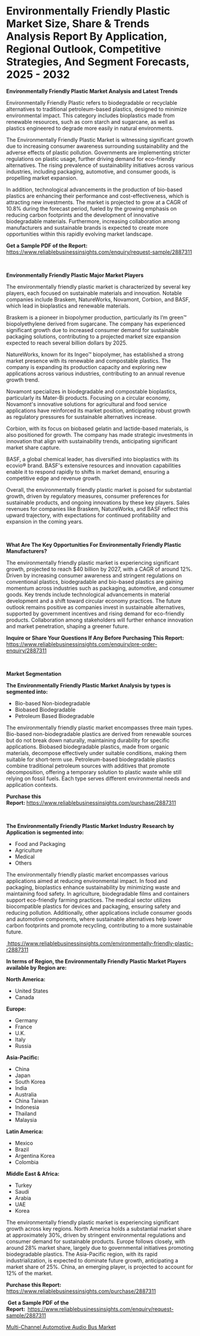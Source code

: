 <p><h1>Environmentally Friendly Plastic Market Size, Share & Trends Analysis Report By Application, Regional Outlook, Competitive Strategies, And Segment Forecasts, 2025 - 2032</h1></p><p><strong>Environmentally Friendly Plastic Market Analysis and Latest Trends</strong></p>
<p><p>Environmentally Friendly Plastic refers to biodegradable or recyclable alternatives to traditional petroleum-based plastics, designed to minimize environmental impact. This category includes bioplastics made from renewable resources, such as corn starch and sugarcane, as well as plastics engineered to degrade more easily in natural environments.</p><p>The Environmentally Friendly Plastic Market is witnessing significant growth due to increasing consumer awareness surrounding sustainability and the adverse effects of plastic pollution. Governments are implementing stricter regulations on plastic usage, further driving demand for eco-friendly alternatives. The rising prevalence of sustainability initiatives across various industries, including packaging, automotive, and consumer goods, is propelling market expansion.</p><p>In addition, technological advancements in the production of bio-based plastics are enhancing their performance and cost-effectiveness, which is attracting new investments. The market is projected to grow at a CAGR of 10.8% during the forecast period, fueled by the growing emphasis on reducing carbon footprints and the development of innovative biodegradable materials. Furthermore, increasing collaboration among manufacturers and sustainable brands is expected to create more opportunities within this rapidly evolving market landscape.</p></p>
<p><strong>Get a Sample PDF of the Report:&nbsp;</strong> <a href="https://www.reliablebusinessinsights.com/enquiry/request-sample/2887311?utm_campaign=2276&utm_medium=2&utm_source=Github&utm_content=ia&utm_term=14032025&utm_id=environmentally-friendly-plastic">https://www.reliablebusinessinsights.com/enquiry/request-sample/2887311</a></p>
<p>&nbsp;</p>
<p><strong>Environmentally Friendly Plastic Major Market Players</strong></p>
<p><p>The environmentally friendly plastic market is characterized by several key players, each focused on sustainable materials and innovation. Notable companies include Braskem, NatureWorks, Novamont, Corbion, and BASF, which lead in bioplastics and renewable materials.</p><p>Braskem is a pioneer in biopolymer production, particularly its I’m green™ biopolyethylene derived from sugarcane. The company has experienced significant growth due to increased consumer demand for sustainable packaging solutions, contributing to a projected market size expansion expected to reach several billion dollars by 2025. </p><p>NatureWorks, known for its Ingeo™ biopolymer, has established a strong market presence with its renewable and compostable plastics. The company is expanding its production capacity and exploring new applications across various industries, contributing to an annual revenue growth trend.</p><p>Novamont specializes in biodegradable and compostable bioplastics, particularly its Mater-Bi products. Focusing on a circular economy, Novamont's innovative solutions for agricultural and food service applications have reinforced its market position, anticipating robust growth as regulatory pressures for sustainable alternatives increase.</p><p>Corbion, with its focus on biobased gelatin and lactide-based materials, is also positioned for growth. The company has made strategic investments in innovation that align with sustainability trends, anticipating significant market share capture.</p><p>BASF, a global chemical leader, has diversified into bioplastics with its ecovio® brand. BASF's extensive resources and innovation capabilities enable it to respond rapidly to shifts in market demand, ensuring a competitive edge and revenue growth.</p><p>Overall, the environmentally friendly plastic market is poised for substantial growth, driven by regulatory measures, consumer preferences for sustainable products, and ongoing innovations by these key players. Sales revenues for companies like Braskem, NatureWorks, and BASF reflect this upward trajectory, with expectations for continued profitability and expansion in the coming years.</p></p>
<p>&nbsp;</p>
<p><strong>What Are The Key Opportunities For Environmentally Friendly Plastic Manufacturers?</strong></p>
<p><p>The environmentally friendly plastic market is experiencing significant growth, projected to reach $40 billion by 2027, with a CAGR of around 12%. Driven by increasing consumer awareness and stringent regulations on conventional plastics, biodegradable and bio-based plastics are gaining momentum across industries such as packaging, automotive, and consumer goods. Key trends include technological advancements in material development and a shift toward circular economy practices. The future outlook remains positive as companies invest in sustainable alternatives, supported by government incentives and rising demand for eco-friendly products. Collaboration among stakeholders will further enhance innovation and market penetration, shaping a greener future.</p></p>
<p><strong>Inquire or Share Your Questions If Any Before Purchasing This Report:</strong> <a href="https://www.reliablebusinessinsights.com/enquiry/pre-order-enquiry/2887311?utm_campaign=2276&utm_medium=2&utm_source=Github&utm_content=ia&utm_term=14032025&utm_id=environmentally-friendly-plastic">https://www.reliablebusinessinsights.com/enquiry/pre-order-enquiry/2887311</a></p>
<p>&nbsp;</p>
<p><strong>Market Segmentation</strong></p>
<p><strong>The Environmentally Friendly Plastic Market Analysis by types is segmented into:</strong></p>
<p><ul><li>Bio-based Non-biodegradable</li><li>Biobased Biodegradable</li><li>Petroleum Based Biodegradable</li></ul></p>
<p><p>The environmentally friendly plastic market encompasses three main types. Bio-based non-biodegradable plastics are derived from renewable sources but do not break down naturally, maintaining durability for specific applications. Biobased biodegradable plastics, made from organic materials, decompose effectively under suitable conditions, making them suitable for short-term use. Petroleum-based biodegradable plastics combine traditional petroleum sources with additives that promote decomposition, offering a temporary solution to plastic waste while still relying on fossil fuels. Each type serves different environmental needs and application contexts.</p></p>
<p><strong>Purchase this Report:&nbsp;</strong><a href="https://www.reliablebusinessinsights.com/purchase/2887311?utm_campaign=2276&utm_medium=2&utm_source=Github&utm_content=ia&utm_term=14032025&utm_id=environmentally-friendly-plastic">https://www.reliablebusinessinsights.com/purchase/2887311</a></p>
<p>&nbsp;</p>
<p><strong>The Environmentally Friendly Plastic Market Industry Research by Application is segmented into:</strong></p>
<p><ul><li>Food and Packaging</li><li>Agriculture</li><li>Medical</li><li>Others</li></ul></p>
<p><p>The environmentally friendly plastic market encompasses various applications aimed at reducing environmental impact. In food and packaging, bioplastics enhance sustainability by minimizing waste and maintaining food safety. In agriculture, biodegradable films and containers support eco-friendly farming practices. The medical sector utilizes biocompatible plastics for devices and packaging, ensuring safety and reducing pollution. Additionally, other applications include consumer goods and automotive components, where sustainable alternatives help lower carbon footprints and promote recycling, contributing to a more sustainable future.</p></p>
<p><a href="https://www.reliablebusinessinsights.com/environmentally-friendly-plastic-r2887311?utm_campaign=2276&utm_medium=2&utm_source=Github&utm_content=ia&utm_term=14032025&utm_id=environmentally-friendly-plastic">&nbsp;https://www.reliablebusinessinsights.com/environmentally-friendly-plastic-r2887311</a></p>
<p><strong>In terms of Region, the Environmentally Friendly Plastic Market Players available by Region are:</strong></p>
<p>
    <p> <strong> North America: </strong>
        <ul>
            <li>United States</li>
            <li>Canada</li>
        </ul>
        </p> 
    <p> <strong> Europe: </strong>
        <ul>
            <li>Germany</li>
            <li>France</li>
            <li>U.K.</li>
            <li>Italy</li>
            <li>Russia</li>
        </ul>
        </p> 
    <p> <strong> Asia-Pacific: </strong>
        <ul>
            <li>China</li>
            <li>Japan</li>
            <li>South Korea</li>
            <li>India</li>
            <li>Australia</li>
            <li>China Taiwan</li>
            <li>Indonesia</li>
            <li>Thailand</li>
            <li>Malaysia</li>
        </ul>
        </p> 
    <p> <strong> Latin America: </strong>
        <ul>
            <li>Mexico</li>
            <li>Brazil</li>
            <li>Argentina Korea</li>
            <li>Colombia</li>
        </ul>
        </p> 
    <p> <strong> Middle East & Africa: </strong>
        <ul>
            <li>Turkey</li>
            <li>Saudi</li>
            <li>Arabia</li>
            <li>UAE</li>
            <li>Korea</li>
        </ul>
    </p>
    </p>
<p><p>The environmentally friendly plastic market is experiencing significant growth across key regions. North America holds a substantial market share at approximately 30%, driven by stringent environmental regulations and consumer demand for sustainable products. Europe follows closely, with around 28% market share, largely due to governmental initiatives promoting biodegradable plastics. The Asia-Pacific region, with its rapid industrialization, is expected to dominate future growth, anticipating a market share of 25%. China, an emerging player, is projected to account for 12% of the market.</p></p>
<p><strong>Purchase this Report: </strong><a href="https://www.reliablebusinessinsights.com/purchase/2887311?utm_campaign=2276&utm_medium=2&utm_source=Github&utm_content=ia&utm_term=14032025&utm_id=environmentally-friendly-plastic">https://www.reliablebusinessinsights.com/purchase/2887311</a></p>
<p>&nbsp;<strong>Get a Sample PDF of the Report:&nbsp;&nbsp;</strong><a href="https://www.reliablebusinessinsights.com/enquiry/request-sample/2887311?utm_campaign=2276&utm_medium=2&utm_source=Github&utm_content=ia&utm_term=14032025&utm_id=environmentally-friendly-plastic">https://www.reliablebusinessinsights.com/enquiry/request-sample/2887311</a></p>
<p><strong></strong></p>
<p><p><a href="https://github.com/dmitriyvo6rog/Market-Research-Report-List-1/blob/main/multi-channel-automotive-audio-bus-market.md?utm_campaign=2276&utm_medium=2&utm_source=Github&utm_content=ia&utm_term=14032025&utm_id=environmentally-friendly-plastic">Multi-Channel Automotive Audio Bus Market</a></p></p>